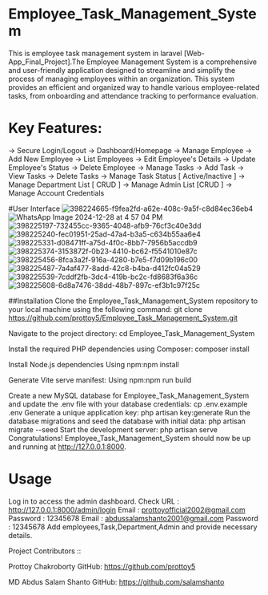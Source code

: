 # Employee_Task_Management_System
This is employee task management system in laravel [Web-App_Final_Project].The Employee Management System is a comprehensive and user-friendly application designed to streamline and simplify the process of managing employees within an organization. This system provides an efficient and organized way to handle various employee-related tasks, from onboarding and attendance tracking to performance evaluation.

# Key Features:
-> Secure Login/Logout -> Dashboard/Homepage -> Manage Employee -> Add New Employee -> List Employees -> Edit Employee's Details -> Update Employee's Status -> Delete Employee -> Manage Tasks -> Add Task -> View Tasks -> Delete Tasks -> Manage Task Status [ Active/Inactive ] -> Manage Department List [ CRUD ] -> Manage Admin List [CRUD ] -> Manage Account Credentials

#User Interface
![398224665-f9fea2fd-a62e-408c-9a5f-c8d84ec36eb4](https://github.com/user-attachments/assets/dc183d7b-b87e-48c9-a71e-b60466e542e9)
![WhatsApp Image 2024-12-28 at 4 57 04 PM](https://github.com/user-attachments/assets/037f4eff-95dc-4374-94ff-bf496b5d5698)
![398225197-732455cc-9365-4048-afb9-76cf3c40e3dd](https://github.com/user-attachments/assets/999f84b8-f8c2-46b6-9d5c-7e44dd0b26d8)
![398225240-fec01951-25ad-47a4-b3a5-c634b55aa6e4](https://github.com/user-attachments/assets/feedc055-9ba2-4b26-b565-ede017120211)
![398225331-d08471ff-a75d-4f0c-8bb7-7956b5accdb9](https://github.com/user-attachments/assets/8f677fb6-94a0-4875-9e5d-d7fadc9f895c)
![398225374-3153872f-0b23-4410-bc62-f5541010e87c](https://github.com/user-attachments/assets/c7502d62-a95c-47c1-a078-82f0a946fc33)
![398225456-8fca3a2f-916a-4280-b7e5-f7d09b196c00](https://github.com/user-attachments/assets/6d4d305d-7365-468d-ac4f-7565ea181a05)
![398225487-7a4af477-8add-42c8-b4ba-d412fc04a529](https://github.com/user-attachments/assets/c9947f60-9924-4978-9ea9-0f97572cd918)
![398225539-7cddf2fb-3dc4-419b-bc2c-fd8683f6a36c](https://github.com/user-attachments/assets/75394905-44f6-4630-b7c4-45d03b13e3ac)
![398225608-6d8a7476-38dd-48b7-897c-ef3b1c97f25c](https://github.com/user-attachments/assets/f6d6aeb9-ed1c-4366-93ae-8e0e415eb26d)

##Installation Clone the Employee_Task_Management_System repository to your local machine using the following command: git clone https://github.com/prottoy5/Employee_Task_Management_System.git

Navigate to the project directory: cd Employee_Task_Management_System

Install the required PHP dependencies using Composer: composer install

Install Node.js dependencies Using npm:npm install

Generate Vite serve manifest: Using npm:npm run build

Create a new MySQL database for Employee_Task_Management_System and update the .env file with your database credentials: cp .env.example .env Generate a unique application key: php artisan key:generate Run the database migrations and seed the database with initial data: php artisan migrate --seed Start the development server: php artisan serve Congratulations! Employee_Task_Management_System should now be up and running at http://127.0.0.1:8000.

# Usage
Log in to access the admin dashboard. Check URL : http://127.0.0.1:8000/admin/login Email : prottoyofficial2002@gmail.com Password : 12345678 Email : abdussalamshanto2001@gmail.com Password : 12345678 Add employees,Task,Department,Admin and provide necessary details.

Project Contributors ::

Prottoy Chakroborty GitHub: https://github.com/prottoy5

MD Abdus Salam Shanto GitHub: https://github.com/salamshanto
